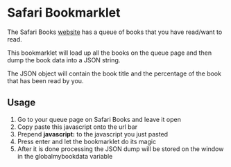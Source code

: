 # Safari Bookmarklet
The Safari Books [website](https://www.safaribooksonline.com) has
a queue of books that you have read/want to read.

This bookmarklet will load up all the books on the queue
page and then dump the book data into a JSON string.

The JSON object will contain the book title and the percentage
of the book that has been read by you.

## Usage
1. Go to your queue page on Safari Books and leave it open
2. Copy paste this javascript onto the url bar
3. Prepend **javascript:** to the javascript you just pasted
4. Press enter and let the bookmarklet do its magic
5. After it is done processing the JSON dump will be stored on the window in the globalmybookdata variable
